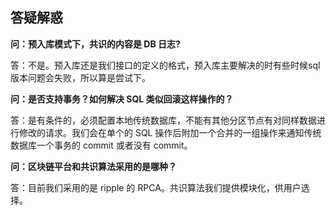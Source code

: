 ## 答疑解惑

**问：预入库模式下，共识的内容是 DB 日志?**

答：不是。预入库还是我们接口的定义的格式，预入库主要解决的时有些时候sql 版本问题会失败，所以算是尝试下。

**问：是否支持事务？如何解决 SQL 类似回滚这样操作的？**

答：是有条件的，必须配置本地传统数据库，不能有其他分区节点有对同样数据进行修改的请求。我们会在单个的 SQL 操作后附加一个合并的一组操作来通知传统数据库一个事务的 commit 或者没有 commit。

**问：区块链平台和共识算法采用的是哪种？**

答：目前我们采用的是 ripple 的 RPCA。共识算法我们提供模块化，供用户选择。